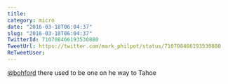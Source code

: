 ```yaml
---
title: 
category: micro
date: "2016-03-18T06:04:37"
slug: "2016-03-18T06:04:37"
TwitterId: 710708466193530880
TweetUrl: https://twitter.com/mark_philpot/status/710708466193530880
ReTweetUser: 
---
```


[@bohford](https://twitter.com/bohford) there used to be one on he way to Tahoe